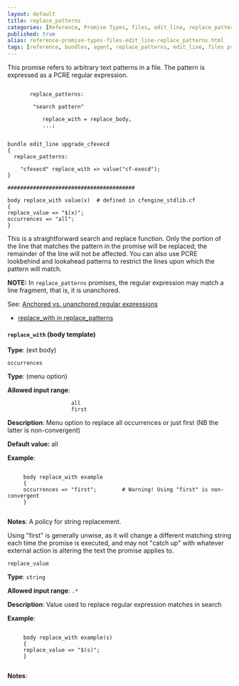 ```yaml
---
layout: default
title: replace_patterns
categories: [Reference, Promise Types, files, edit_line, replace_patterns]
published: true
alias: reference-promise-types-files-edit_line-replace_patterns.html
tags: [reference, bundles, agent, replace_patterns, edit_line, files promises]
---
```


This promise refers to arbitrary text patterns in a file. The pattern is
expressed as a PCRE regular expression.

```cf3
     
       replace_patterns:
     
        "search pattern"
     
           replace_with = replace_body,
           ...;
     
```

  

```cf3
bundle edit_line upgrade_cfexecd
{
  replace_patterns:

    "cfexecd" replace_with => value("cf-execd");
}

########################################

body replace_with value(x)  # defined in cfengine_stdlib.cf
{
replace_value => "$(x)";
occurrences => "all";
}
```

  

This is a straightforward search and replace function. Only the portion
of the line that matches the pattern in the promise will be replaced;
the remainder of the line will not be affected. You can also use PCRE
lookbehind and lookahead patterns to restrict the lines upon which the
pattern will match.

**NOTE:** In `replace_patterns` promises, the regular expression may
match a line fragment, that is, it is unanchored.

See: [Anchored vs. unanchored regular
expressions](#Anchored-vs_002e-unanchored-regular-expressions)

-   [replace\_with in
    replace\_patterns](#replace_005fwith-in-replace_005fpatterns)

#### `replace_with` (body template)

**Type**: (ext body)

`occurrences`

**Type**: (menu option)

**Allowed input range**:   

```cf3
                    all
                    first
```

**Description**: Menu option to replace all occurrences or just first (NB
the latter is non-convergent)

**Default value:** all

**Example**:

```cf3
     
     body replace_with example
     {
     occurrences => "first";        # Warning! Using "first" is non-convergent
     }
     
```

**Notes**:
A policy for string replacement.

Using "first" is generally unwise, as it will change a different
matching string each time the promise is executed, and may not "catch
up" with whatever external action is altering the text the promise
applies to.   

`replace_value`

**Type**: `string`

**Allowed input range**: `.*`

**Description**: Value used to replace regular expression matches in search

**Example**:

```cf3
     
     body replace_with example(s)
     {
     replace_value => "$(s)";
     }
     
```

**Notes**:  
   
